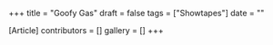 +++
title = "Goofy Gas"
draft = false
tags = ["Showtapes"]
date = ""

[Article]
contributors = []
gallery = []
+++